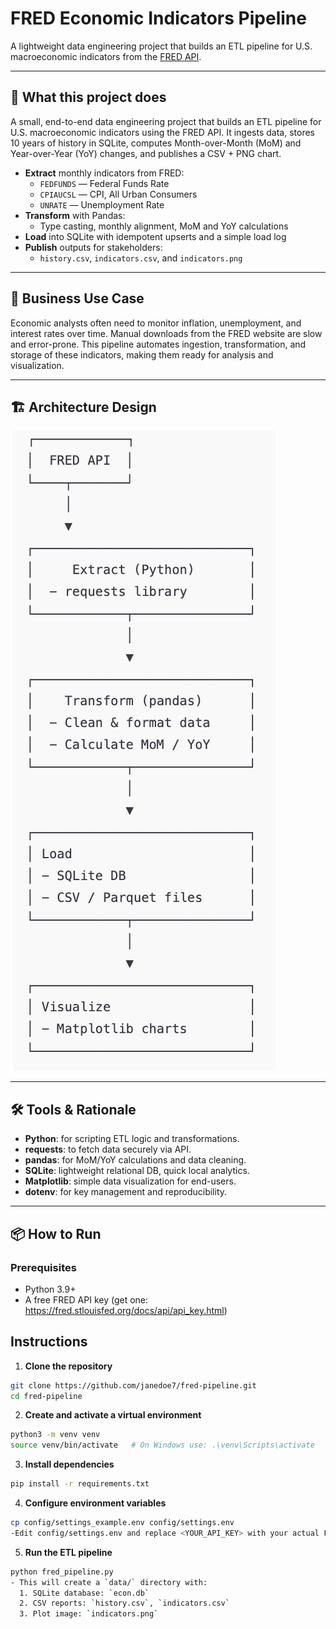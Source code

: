 # FRED Economic Indicators Pipeline

A lightweight data engineering project that builds an ETL pipeline for U.S. macroeconomic indicators 
from the [FRED API](https://fred.stlouisfed.org/docs/api/fred/).

---

## 🧠 What this project does
A small, end-to-end data engineering project that builds an ETL pipeline for U.S. macroeconomic indicators using the FRED API. It ingests data, stores 10 years of history in SQLite, computes Month-over-Month (MoM) and Year-over-Year (YoY) changes, and publishes a CSV + PNG chart.

- **Extract** monthly indicators from FRED:
  - `FEDFUNDS` — Federal Funds Rate
  - `CPIAUCSL` — CPI, All Urban Consumers
  - `UNRATE` — Unemployment Rate
- **Transform** with Pandas:
  - Type casting, monthly alignment, MoM and YoY calculations
- **Load** into SQLite with idempotent upserts and a simple load log
- **Publish** outputs for stakeholders:
  - `history.csv`, `indicators.csv`, and `indicators.png`

---
## 💼 Business Use Case
Economic analysts often need to monitor inflation, unemployment, and interest rates over time. Manual downloads from the FRED website are slow and error-prone. This pipeline automates ingestion, transformation, and storage of these indicators, making them ready for analysis and visualization.

---
## 🏗️ Architecture Design
![Architecture Diagram](images/Architecture_screenshot.png)

---
## 🛠️ Tools & Rationale
- **Python**: for scripting ETL logic and transformations.
- **requests**: to fetch data securely via API.
- **pandas**: for MoM/YoY calculations and data cleaning.
- **SQLite**: lightweight relational DB, quick local analytics.
- **Matplotlib**: simple data visualization for end-users.
- **dotenv**: for key management and reproducibility.
---
## 📦 How to Run

### Prerequisites
- Python 3.9+
- A free FRED API key (get one: https://fred.stlouisfed.org/docs/api/api_key.html)

## Instructions

1. **Clone the repository**

```bash
git clone https://github.com/janedoe7/fred-pipeline.git
cd fred-pipeline
```
2. **Create and activate a virtual environment**

```bash
python3 -m venv venv
source venv/bin/activate   # On Windows use: .\venv\Scripts\activate
```
3. **Install dependencies**
```bash
pip install -r requirements.txt
```
4. **Configure environment variables**
```bash
cp config/settings_example.env config/settings.env
-Edit config/settings.env and replace <YOUR_API_KEY> with your actual FRED API key.
```
5. **Run the ETL pipeline**
```bash
python fred_pipeline.py
- This will create a `data/` directory with:
  1. SQLite database: `econ.db`
  2. CSV reports: `history.csv`, `indicators.csv`
  3. Plot image: `indicators.png`
```
